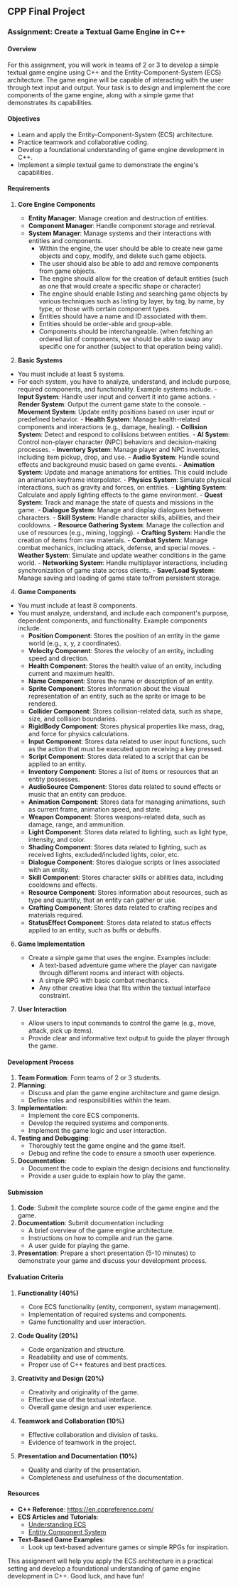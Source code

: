 ## CPP Final Project


### Assignment: Create a Textual Game Engine in C++

#### Overview
For this assignment, you will work in teams of 2 or 3 to develop a simple textual game engine using C++ and the Entity-Component-System (ECS) architecture. The game engine will be capable of interacting with the user through text input and output. Your task is to design and implement the core components of the game engine, along with a simple game that demonstrates its capabilities.

#### Objectives
- Learn and apply the Entity-Component-System (ECS) architecture.
- Practice teamwork and collaborative coding.
- Develop a foundational understanding of game engine development in C++.
- Implement a simple textual game to demonstrate the engine's capabilities.

#### Requirements

1. **Core Engine Components**
   - **Entity Manager**: Manage creation and destruction of entities.
   - **Component Manager**: Handle component storage and retrieval.
   - **System Manager**: Manage systems and their interactions with entities and components.
      - Within the engine, the user should be able to create new game objects and copy, modify, and delete such game objects.
      - The user should also be able to add and remove components from game objects.
      - The engine should allow for the creation of default entities (such as one that would create a specific shape or character)
      - The engine should enable listing and searching game objects by various techniques such as listing by layer, by tag, by name, by type, or those with certain component types.
      - Entities should have a name and ID associated with them.
      - Entities should be order-able and group-able. 
      - Components should be interchangeable. (when fetching an ordered list of components, we should be able to swap any specific one for another (subject to that operation being valid). 

2. **Basic Systems**
- You must include at least 5 systems.
- For each system, you have to analyze, understand, and include purpose, required components, and functionality. Example systems include. 
      - **Input System**: Handle user input and convert it into game actions.
      - **Render System**: Output the current game state to the console.
      - **Movement System**: Update entity positions based on user input or predefined behavior.
      - **Health System**: Manage health-related components and interactions (e.g., damage, healing).
      - **Collision System**: Detect and respond to collisions between entities.
      - **AI System**: Control non-player character (NPC) behaviors and decision-making processes.
      - **Inventory System**: Manage player and NPC inventories, including item pickup, drop, and use.
      - **Audio System**: Handle sound effects and background music based on game events.
      - **Animation System**: Update and manage animations for entities. This could include an animation keyframe interpolator. 
      - **Physics System**: Simulate physical interactions, such as gravity and forces, on entities.
      - **Lighting System**: Calculate and apply lighting effects to the game environment.
      - **Quest System**: Track and manage the state of quests and missions in the game.
      - **Dialogue System**: Manage and display dialogues between characters.
      - **Skill System**: Handle character skills, abilities, and their cooldowns.
      - **Resource Gathering System**: Manage the collection and use of resources (e.g., mining, logging).
      - **Crafting System**: Handle the creation of items from raw materials.
      - **Combat System**: Manage combat mechanics, including attack, defense, and special moves.
      - **Weather System**: Simulate and update weather conditions in the game world.
      - **Networking System**: Handle multiplayer interactions, including synchronization of game state across clients.
      - **Save/Load System**: Manage saving and loading of game state to/from persistent storage.

4. **Game Components**
- You must include at least 8 components.
- You must analyze, understand, and include each component's purpose, dependent components, and functionality. Example components include. 
   - **Position Component**: Stores the position of an entity in the game world (e.g., x, y, z coordinates).
   - **Velocity Component**: Stores the velocity of an entity, including speed and direction.
   - **Health Component**: Stores the health value of an entity, including current and maximum health.
   - **Name Component**: Stores the name or description of an entity.
   - **Sprite Component**: Stores information about the visual representation of an entity, such as the sprite or image to be rendered.
   - **Collider Component**: Stores collision-related data, such as shape, size, and collision boundaries.
   - **RigidBody Component**: Stores physical properties like mass, drag, and force for physics calculations.
   - **Input Component**: Stores data related to user input functions, such as the action that must be executed upon receiving a key pressed.
   - **Script Component**: Stores data related to a script that can be applied to an entity. 
   - **Inventory Component**: Stores a list of items or resources that an entity possesses.
   - **AudioSource Component**: Stores data related to sound effects or music that an entity can produce.
   - **Animation Component**: Stores data for managing animations, such as current frame, animation speed, and state.
   - **Weapon Component**: Stores weapons-related data, such as damage, range, and ammunition.
   - **Light Component**: Stores data related to lighting, such as light type, intensity, and color.
   - **Shading Component**: Stores data related to lighting, such as received lights, excluded/included lights, color, etc. 
   - **Dialogue Component**: Stores dialogue scripts or lines associated with an entity.
   - **Skill Component**: Stores character skills or abilities data, including cooldowns and effects.
   - **Resource Component**: Stores information about resources, such as type and quantity, that an entity can gather or use.
   - **Crafting Component**: Stores data related to crafting recipes and materials required.
   - **StatusEffect Component**: Stores data related to status effects applied to an entity, such as buffs or debuffs.




6. **Game Implementation**
   - Create a simple game that uses the engine. Examples include:
     - A text-based adventure game where the player can navigate through different rooms and interact with objects.
     - A simple RPG with basic combat mechanics.
     - Any other creative idea that fits within the textual interface constraint.

7. **User Interaction**
   - Allow users to input commands to control the game (e.g., move, attack, pick up items).
   - Provide clear and informative text output to guide the player through the game.

#### Development Process

1. **Team Formation**: Form teams of 2 or 3 students.
2. **Planning**:
   - Discuss and plan the game engine architecture and game design.
   - Define roles and responsibilities within the team.
3. **Implementation**:
   - Implement the core ECS components.
   - Develop the required systems and components.
   - Implement the game logic and user interaction.
4. **Testing and Debugging**:
   - Thoroughly test the game engine and the game itself.
   - Debug and refine the code to ensure a smooth user experience.
5. **Documentation**:
   - Document the code to explain the design decisions and functionality.
   - Provide a user guide to explain how to play the game.






#### Submission

1. **Code**: Submit the complete source code of the game engine and the game.
2. **Documentation**: Submit documentation including:
   - A brief overview of the game engine architecture.
   - Instructions on how to compile and run the game.
   - A user guide for playing the game.
3. **Presentation**: Prepare a short presentation (5-10 minutes) to demonstrate your game and discuss your development process.

#### Evaluation Criteria

1. **Functionality (40%)**
   - Core ECS functionality (entity, component, system management).
   - Implementation of required systems and components.
   - Game functionality and user interaction.

2. **Code Quality (20%)**
   - Code organization and structure.
   - Readability and use of comments.
   - Proper use of C++ features and best practices.

3. **Creativity and Design (20%)**
   - Creativity and originality of the game.
   - Effective use of the textual interface.
   - Overall game design and user experience.

4. **Teamwork and Collaboration (10%)**
   - Effective collaboration and division of tasks.
   - Evidence of teamwork in the project.

5. **Presentation and Documentation (10%)**
   - Quality and clarity of the presentation.
   - Completeness and usefulness of the documentation.

#### Resources

- **C++ Reference**: https://en.cppreference.com/
- **ECS Articles and Tutorials**:
  - [Understanding ECS](https://austinmorlan.com/posts/entity_component_system/)
  - [Entitiy Component System](https://en.wikipedia.org/wiki/Entity_component_system)
- **Text-Based Game Examples**:
  - Look up text-based adventure games or simple RPGs for inspiration.

This assignment will help you apply the ECS architecture in a practical setting and develop a foundational understanding of game engine development in C++. Good luck, and have fun!
